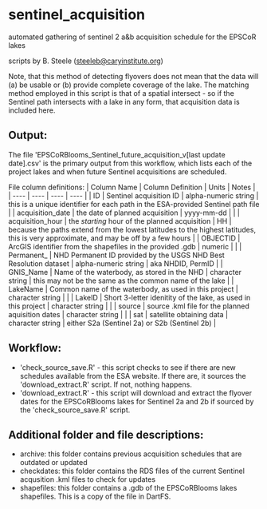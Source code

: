 # sentinel_acquisition
automated gathering of sentinel 2 a&b acquisition schedule for the EPSCoR lakes

scripts by B. Steele (steeleb@caryinstitute.org)

Note, that this method of detecting flyovers does not mean that the data will (a) be usable or (b) provide complete coverage of the lake. The matching method employed in this script is that of a spatial intersect - so if the Sentinel path intersects with a lake in any form, that acquisition data is included here. 

## Output: 
The file 'EPSCoRBlooms_Sentinel_future_acquisition_v[last update date].csv' is the primary output from this workflow, which lists each of the project lakes and when future Sentinel acquisitions are scheduled.

File column definitions:
|   Column Name     |   Column Definition   |   Units   |   Notes   |
| ----  |   ----    |   ----    |   ----    |
|   ID	|   Sentinel acquisition ID     |   alpha-numeric string |  this is a unique identifier for each path in the ESA-provided Sentinel path file    |
|   acquisition_date	|   the date of planned acquisition |   yyyy-mm-dd  |   |
|   acquisition_hour	|   the *starting* hour of the planned acquisition  |   HH  |   because the paths extend from the lowest latitudes to the highest latitudes, this is very approximate, and may be off by a few hours |
|   OBJECTID	| ArcGIS identifier from the shapefiles in the provided .gdb    |   numeric |   |
|   Permanent_	|   NHD Permanent ID provided by the USGS NHD Best Resolution dataset   |   alpha-numeric string    |   aka NHDID, PermID   |
|   GNIS_Name	|   Name of the waterbody, as stored in the NHD |   character string    |   this may not be the same as the common name of the lake |
|   LakeName |  Common name of the waterbody, as used in this project   |   character string    |   |
|   LakeID  |   Short 3-letter idenitity of the lake, as used in this project   |   character string    |   |
|   source	|   source .kml file for the planned aquisition dates   |   character string    |   |
|   sat | satellite obtaining data  |   character string    |    either S2a (Sentinel 2a) or S2b (Sentinel 2b)  |


## Workflow:
 - 'check_source_save.R' - this script checks to see if there are new schedules available from the ESA website. If there are, it sources the 'download_extract.R' script. If not, nothing happens.
 - 'download_extract.R' - this script will download and extract the flyover dates for the EPSCoRBlooms lakes for Sentinel 2a and 2b if sourced by the 'check_source_save.R' script.


## Additional folder and file descriptions:
- archive: this folder contains previous acquisition schedules that are outdated or updated
- checkdates: this folder contains the RDS files of the current Sentinel acqusition .kml files to check for updates
- shapefiles: this folder contains a .gdb of the EPSCoRBlooms lakes shapefiles. This is a copy of the file in DartFS.


